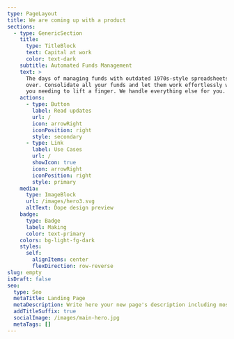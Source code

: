```yaml
---
type: PageLayout
title: We are coming up with a product
sections:
  - type: GenericSection
    title:
      type: TitleBlock
      text: Capital at work
      color: text-dark
    subtitle: Automated Funds Management
    text: >
      The days of managing funds with outdated 1970s-style spreadsheets are
      over. Consolidate all your funds and let them work effortlessly without
      you needing to lift a finger. We handle everything else for you.
    actions:
      - type: Button
        label: Read updates
        url: /
        icon: arrowRight
        iconPosition: right
        style: secondary
      - type: Link
        label: Use Cases
        url: /
        showIcon: true
        icon: arrowRight
        iconPosition: right
        style: primary
    media:
      type: ImageBlock
      url: /images/hero3.svg
      altText: Dope design preview
    badge:
      type: Badge
      label: Making
      color: text-primary
    colors: bg-light-fg-dark
    styles:
      self:
        alignItems: center
        flexDirection: row-reverse
slug: empty
isDraft: false
seo:
  type: Seo
  metaTitle: Landing Page
  metaDescription: Write here your new page's description including most relevant keywords.
  addTitleSuffix: true
  socialImage: /images/main-hero.jpg
  metaTags: []
---
```

